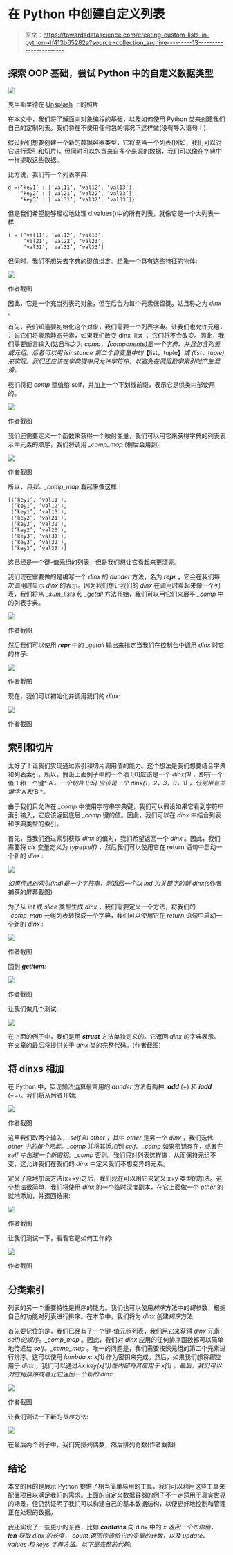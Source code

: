 # 在 Python 中创建自定义列表

> 原文：<https://towardsdatascience.com/creating-custom-lists-in-python-4f413b65282a?source=collection_archive---------13----------------------->

## 探索 OOP 基础，尝试 Python 中的自定义数据类型

![](img/1d1477525f008cf765cca0f905505f34.png)

克里斯里德在 [Unsplash](https://unsplash.com?utm_source=medium&utm_medium=referral) 上的照片

在本文中，我们将了解面向对象编程的基础，以及如何使用 Python 类来创建我们自己的定制列表。我们将在不使用任何包的情况下这样做(没有导入语句！).

假设我们想要创建一个新的数据容器类型，它将充当一个列表(例如，我们可以对它进行索引和切片)，但同时可以包含来自多个来源的数据，我们可以像在字典中一样提取这些数据。

比方说，我们有一个列表字典:

```
d ={‘key1’ : [‘val11’, ‘val12’, ‘val13’],
    ‘key2’ : [‘val21’, ‘val22’, ‘val23’],
    ‘key3’ : [‘val31’, ‘val32’, ‘val33’]}
```

但是我们希望能够轻松地处理 d.values()中的所有列表，就像它是一个大列表一样:

```
l = [‘val11’, ‘val12’, ‘val13’,
     ‘val21’, ‘val22’, ‘val23’,
     ‘val31’, ‘val32’, ‘val33’]
```

但同时，我们不想失去字典的键值绑定。想象一个具有这些特征的物体:

![](img/84451d6fd943d40272b27498bec95f13.png)

作者截图

因此，它是一个充当列表的对象，但在后台为每个元素保留键。姑且称之为 *dinx* 。

首先，我们知道要初始化这个对象，我们需要一个列表字典。让我们也允许元组，并说它们将表示静态元素，如果我们改变 dinx 'list '，它们将不会改变。因此，我们需要断言输入(姑且称之为 *comp，【components)是一个字典，并且包含列表或元组。后者可以用 *isinstance* 第二个自变量中的*【list，tuple】*或 *(list，tuple)* 来实现。我们还应该在字典键中只允许字符串，以避免在调用数字索引时产生混淆。*

我们将把 *comp* 赋值给 self，并加上一个下划线前缀，表示它是供类内部使用的。

![](img/6abdec3f82e163188eb3ca4fb1197f15.png)

作者截图

我们还需要定义一个函数来获得一个映射变量，我们可以用它来获得字典的列表表示中元素的顺序，我们将调用 *_comp_map* (稍后会用到):

![](img/b831c1ba0831f70022341ce3a07f3d8d.png)

作者截图

所以，*自我。_comp_map* 看起来像这样:

```
[(‘key1’, ‘val11’),
 (‘key1’, ‘val12’),
 (‘key1’, ‘val13’),
 (‘key2’, ‘val21’),
 (‘key2’, ‘val22’),
 (‘key2’, ‘val23’),
 (‘key3’, ‘val31’),
 (‘key3’, ‘val32’),
 (‘key3’, ‘val33’)]
```

这已经是一个键-值元组的列表，但是我们想让它看起来更漂亮。

我们现在需要做的是编写一个 *dinx* 的 *dunder* 方法，名为 *__repr__* ，它会在我们每次调用时显示 *dinx* 的表示。因为我们想让我们的 *dinx* 在调用时看起来像一个列表，我们将从 *_sum_lists* 和 *_getall* 方法开始，我们可以用它们来展平 *_comp* 中的列表字典。

![](img/113785463a71f3a746a5c8f18bf32543.png)

作者截图

然后我们可以使用 *__repr__* 中的 *_getall* 输出来指定当我们在控制台中调用 *dinx* 时它的样子:

![](img/87f589d00a1a4d15bcee8cedeff51b5a.png)

作者截图

现在，我们可以初始化并调用我们的 *dinx:*

![](img/5e6bf3a2533b97df2abdd39581c24880.png)

作者截图

## 索引和切片

太好了！让我们实现通过索引和切片调用值的能力。这个想法是我们想要结合字典和列表索引。所以，假设上面例子中的一个项 l[0]应该是一个 *dinx(1)* ，即有一个值 1 和一个键*‘A’*。一个切片 *l[:5]* 应该是一个 *dinx(1，2，3，0，1)* ，分别带有关键字*‘A’*和*‘B’*。

由于我们只允许在 *_comp* 中使用字符串字典键，我们可以假设如果它看到字符串索引输入，它应该返回底层 *_comp* 键的值。因此，我们可以在 *dinx* 中结合列表和字典类型的索引。

首先，当我们通过索引获取 *dinx* 的值时，我们希望返回一个 *dinx* 。因此，我们需要将 *cls* 变量定义为 *type(self)* ，然后我们可以使用它在 return 语句中启动一个新的 *dinx* :

![](img/8cffdc27795d405248aadb1aeeaa8769.png)

*如果传递的索引(ind)是一个字符串，则返回一个以 ind 为关键字的新 dinx(s*作者捕获的屏幕截图)

为了从 *int* 或 *slice* 类型生成 *dinx* ，我们需要定义一个方法，将我们的 *_comp_map* 元组列表转换成一个字典，我们可以使用它在 *return* 语句中启动一个新的 *dinx* :

![](img/7a3b353f08b1291c50b03112624e4dd2.png)

作者截图

回到 *__getitem__:*

![](img/4a9d469f6cb02411f897df5211980924.png)

作者截图

让我们做几个测试:

![](img/2862a9518be019d62d462e4ced800306.png)

在上面的例子中，我们是用 ***struct*** 方法单独定义的。它返回 *dinx* 的字典表示。在文章的最后将提供关于 *dinx* 类的完整代码。(作者截图)

## 将 dinxs 相加

在 Python 中，实现加法运算最常用的 *dunder* 方法有两种: *__add__* (+) 和 *__iadd__* (+=)。我们将从后者开始:

![](img/ba94c0c83315e2dba9f97d6ab9f1a4ab.png)

作者截图

这里我们取两个输入， *self* 和 *other* ，其中 *other* 是另一个 *dinx* ，我们迭代 *other 中的每个元素。_comp* 并将其添加到 *self。_comp* 如果密钥存在，或者在 *self 中创建一个新密钥。_comp* 否则。我们只对列表这样做，从而保持元组不变，这允许我们在我们的 *dinx* 中定义我们不想变异的元素。

定义了原地加法方法(x+=y)之后，我们现在可以用它来定义 x+y 类型的加法。这个想法很简单，我们将使用 *dinx* 的一个临时深度副本，在它上面做一个 *other* 的就地添加，并返回结果:

![](img/4906de6e842056238e3e105d2f1e4a48.png)

作者截图

让我们测试一下，看看它是如何工作的:

![](img/780eb5a70bcfd526ec9c18011293d0f1.png)

作者截图

## 分类索引

列表的另一个重要特性是排序的能力。我们也可以使用*排序*方法中的*键*参数，根据自己的功能对列表进行排序。在本节中，我们将为 *dinx* 创建*排序*方法

首先要记住的是，我们已经有了一个键-值元组列表，我们用它来获得 *dinx* 元素( *self)的顺序。_comp_map* 。因此，我们对 *dinx* 应用的任何排序函数都可以简单地传递给 *self。_comp_map* 。唯一的问题是，我们需要按照元组的第二个元素进行排序。这可以使用 *lambda x: x[1]* 作为密钥来完成。然后，如果我们想将*键*应用于 *dinx* ，我们可以通过*λx:key(x[1])在内部将其应用于 *x[1]* 。*最后，我们可以对应用排序*或者让它返回一个新的 *dinx* :*

![](img/221a18c493885fcece9c8cf524a425db.png)

作者截图

让我们测试一下新的*排序*方法:

![](img/17f58cb17b200bcae7be0257a67436ca.png)

在最后两个例子中，我们先排列偶数，然后排列奇数(作者截图)

## 结论

本文的目的是展示 Python 提供了相当简单易用的工具，我们可以利用这些工具来配置项目以满足我们的需求。上面的自定义数据容器的例子不一定适用于真实世界的场景，但仍然证明了我们可以构建自己的基本数据结构，以便更好地控制和管理正在处理的数据。

我还实现了一些更小的东西，比如 *__contains__* 向 dinx 中的 *x 返回一个布尔值， *__len__* 获取 *dinx* 的长度， *count* 返回传递给它的变量的计数，以及 *update、values* 和 *keys* 字典方法。以下是完整的代码:*